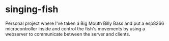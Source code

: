 # singing-fish
Personal project where I've taken a Big Mouth Billy Bass and put a esp8266 microcontroller inside and control the fish's movements by using a webserver to communicate between the server and clients.
